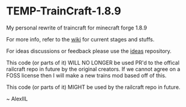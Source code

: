 # TEMP-TrainCraft-1.8.9
My personal rewrite of traincraft for minecraft forge 1.8.9

For more info, refer to the [wiki](https://github.com/AlexIIL/TrainCraft-1.8.9/wiki) for current stages and stuffs.

For ideas discussions or feedback please use the [ideas](https://github.com/AlexIIL/TrainCraft-Ideas/issues) repository.

This code (or parts of it) WILL NO LONGER be used PR'd to the offical railcraft repo in future by the original creators. If we cannot agree on a FOSS license then I will make a new trains mod based off of this.

This code (or parts of it) MIGHT be used by the railcraft repo in future.

 ~ AlexIIL
